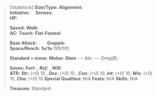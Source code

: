 > [!statblock] 
> **Size/Type:** 
> **Alignment:**  
> **Initiative:**  **Senses:**  
> **HP:**  
> 
>**Speed:**  ***Walk:***  
> **AC:**   **Touch:**     **Flat-Footed:** 
> 
> **Base Attack:**   **Grapple:**  
> **Space/Reach:** ***1u/1u*** (5ft/5ft)
> 
> **Standard + move:**
> **Melee:** ***Slam*** --- Atk:  --- Dmg(*B*): 
>
> **Saves:** ***Fort:***  , ***Ref:***  , ***Will:***   
> **ATR:** ***Str:*** (*+0*) 10 , ***Dex:*** (*+0*) 10 , ***Con:*** (*+0*) 10, ***Int:*** (*+0*) 10, ***Wis:*** (*+0*) 10, ***Cha:*** (*+0*) 10
> **Special Qualities:** N/A
> **Feats:** N/A
> **Skills:**  N/A
> 
> **Treasure:**  Standard
> 